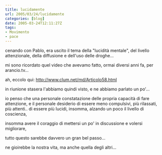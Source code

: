 ```yaml
---
title: lucidamente
url: 2005/03/24/lucidamente
categories: [blog]
date: 2005-03-24T12:11:27Z
tags:
- Movimento
- pace
---
```

cenando con Pablo, era uscito il tema della "lucidità mentale", del livello attenzionale, della diffusione e dell'uso delle droghe…

mi sono ricordato quel video che avevamo fatto, ormai diversi anni fa, per arancio.tv…
  
ah, eccolo qui: <http://www.clum.net/md/Articolo58.html>

in riunione stasera l'abbiamo quindi visto, e ne abbiamo parlato un po'…

io penso che una personale constatazione delle propria capacità di fare attenzione, e il personale desiderio di essere meno compulsivi, pi&#xf9; rilassati, pi&#xf9; attenti.. di essere pi&#xf9; lucidi, insomma, alzando un poco il livello di coscienza,
  
insomma avere il coraggio di mettersi un po' in discussione e volersi migliorare,
  
tutto questo sarebbe davvero un gran bel passo…

ne gioirebbe la nostra vita, ma anche quella degli altri…